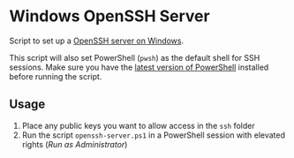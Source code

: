 # Windows OpenSSH Server

Script to set up a [OpenSSH server on Windows](https://learn.microsoft.com/en-us/windows-server/administration/openssh/openssh_install_firstuse?tabs=gui#install-openssh-for-windows).

This script will also set PowerShell (`pwsh`) as the default shell for SSH sessions. Make sure you have the [latest version of PowerShell](https://learn.microsoft.com/en-us/powershell/scripting/install/installing-powershell-on-windows) installed before running the script.

## Usage

1. Place any public keys you want to allow access in the `ssh` folder
2. Run the script `openssh-server.ps1` in a PowerShell session with elevated rights (_Run as Administrator_)
